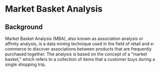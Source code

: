 # Market Basket Analysis 
## Background
Market Basket Analysis (MBA), also known as association analysis or affinity analysis, is a data mining technique used in the field of retail and e-commerce to discover associations between products that are frequently purchased together. The analysis is based on the concept of a "market basket," which refers to a collection of items that a customer buys during a single shopping trip.
